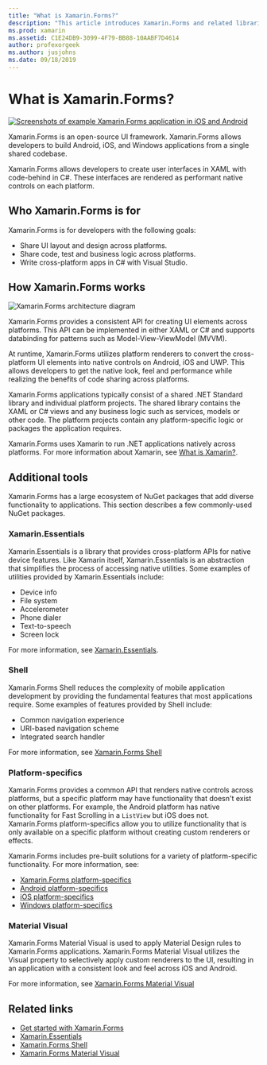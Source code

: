 ```yaml
---
title: "What is Xamarin.Forms?"
description: "This article introduces Xamarin.Forms and related libraries."
ms.prod: xamarin
ms.assetid: C1E24DB9-3099-4F79-BB88-10AABF7D4614
author: profexorgeek
ms.author: jusjohns
ms.date: 09/18/2019
---
```


# What is Xamarin.Forms?

[![Screenshots of example Xamarin.Forms application in iOS and Android](what-is-xamarin-forms-images/xamarin-forms-app-cropped.png)](what-is-xamarin-forms-images/xamarin-forms-app.png#lightbox)

Xamarin.Forms is an open-source UI framework. Xamarin.Forms allows developers to build Android, iOS, and Windows applications from a single shared codebase.

Xamarin.Forms allows developers to create user interfaces in XAML with code-behind in C#. These interfaces are rendered as performant native controls on each platform.

## Who Xamarin.Forms is for

Xamarin.Forms is for developers with the following goals:

- Share UI layout and design across platforms.
- Share code, test and business logic across platforms.
- Write cross-platform apps in C# with Visual Studio.

## How Xamarin.Forms works

![Xamarin.Forms architecture diagram](what-is-xamarin-forms-images/xamarin-forms-architecture.png)

Xamarin.Forms provides a consistent API for creating UI elements across platforms. This API can be implemented in either XAML or C# and supports databinding for patterns such as Model-View-ViewModel (MVVM).

At runtime, Xamarin.Forms utilizes platform renderers to convert the cross-platform UI elements into native controls on Android, iOS and UWP. This allows developers to get the native look, feel and performance while realizing the benefits of code sharing across platforms.

Xamarin.Forms applications typically consist of a shared .NET Standard library and individual platform projects. The shared library contains the XAML or C# views and any business logic such as services, models or other code. The platform projects contain any platform-specific logic or packages the application requires.

Xamarin.Forms uses Xamarin to run .NET applications natively across platforms. For more information about Xamarin, see [What is Xamarin?](~/get-started/what-is-xamarin.md).

## Additional tools

Xamarin.Forms has a large ecosystem of NuGet packages that add diverse functionality to applications. This section describes a few commonly-used NuGet packages.

### Xamarin.Essentials

Xamarin.Essentials is a library that provides cross-platform APIs for native device features. Like Xamarin itself, Xamarin.Essentials is an abstraction that simplifies the process of accessing native utilities. Some examples of utilities provided by Xamarin.Essentials include:

- Device info
- File system
- Accelerometer
- Phone dialer
- Text-to-speech
- Screen lock

For more information, see [Xamarin.Essentials](~/essentials/index.md).

### Shell

Xamarin.Forms Shell reduces the complexity of mobile application development by providing the fundamental features that most applications require. Some examples of features provided by Shell include:

- Common navigation experience
- URI-based navigation scheme
- Integrated search handler

For more information, see [Xamarin.Forms Shell](~/xamarin-forms/app-fundamentals/shell/index.md)

### Platform-specifics

Xamarin.Forms provides a common API that renders native controls across platforms, but a specific platform may have functionality that doesn't exist on other platforms. For example, the Android platform has native functionality for Fast Scrolling in a `ListView` but iOS does not. Xamarin.Forms platform-specifics allow you to utilize functionality that is only available on a specific platform without creating custom renderers or effects.

Xamarin.Forms includes pre-built solutions for a variety of platform-specific functionality. For more information, see:

- [Xamarin.Forms platform-specifics](~/xamarin-forms/platform/platform-specifics/index.md)
- [Android platform-specifics](~/xamarin-forms/platform/android/index.md)
- [iOS platform-specifics](~/xamarin-forms/platform/ios/index.md)
- [Windows platform-specifics](~/xamarin-forms/platform/windows/index.md)

### Material Visual

Xamarin.Forms Material Visual is used to apply Material Design rules to Xamarin.Forms applications. Xamarin.Forms Material Visual utilizes the Visual property to selectively apply custom renderers to the UI, resulting in an application with a consistent look and feel across iOS and Android.

For more information, see [Xamarin.Forms Material Visual](~/xamarin-forms/user-interface/visual/material-visual.md)

## Related links

- [Get started with Xamarin.Forms](~/xamarin-forms/index.yml)
- [Xamarin.Essentials](~/essentials/index.md)
- [Xamarin.Forms Shell](~/xamarin-forms/app-fundamentals/shell/index.md)
- [Xamarin.Forms Material Visual](~/xamarin-forms/user-interface/visual/material-visual.md)
